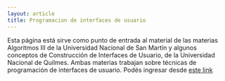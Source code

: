 ```yaml
---
layout: article
title: Programacion de interfaces de usuario
---
```


Esta página está sirve como punto de entrada al material de las materias Algoritmos III de la Universidad Nacional de San Martín y algunos conceptos de Construcción de Interfaces de Usuario, de la Universidad Nacional de Quilmes. Ambas materias trabajan sobre técnicas de programación de interfaces de usuario. Podés ingresar desde [este link](algo3-temario.html)
